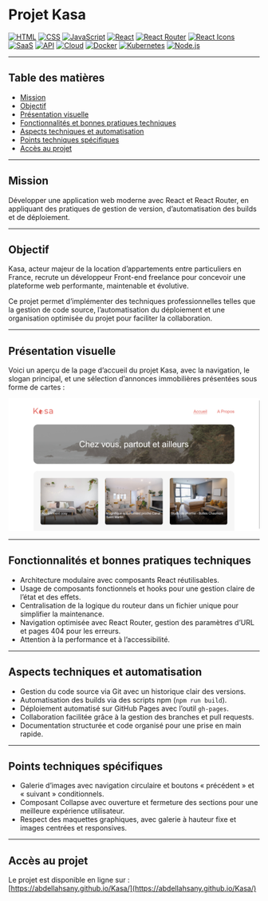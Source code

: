 # Projet Kasa

[![HTML](https://img.shields.io/badge/HTML-HyperText%20Markup%20Language-orange)](https://developer.mozilla.org/fr/docs/Learn/HTML)
[![CSS](https://img.shields.io/badge/CSS-Cascading%20Style%20Sheets-blue)](https://developer.mozilla.org/fr/docs/Web/CSS)
[![JavaScript](https://img.shields.io/badge/JS-JavaScript-yellow)](https://www.javascript.com/)
[![React](https://img.shields.io/badge/React-18.2.0-9cf)](https://fr.reactjs.org/)
[![React Router](https://img.shields.io/badge/React%20Router-v6.2.2-orange)](https://v5.reactrouter.com/web/guides/quick-start)
[![React Icons](https://img.shields.io/badge/React%20Icons-4.4.0-green)](https://react-icons.github.io/react-icons/)
[![SaaS](https://img.shields.io/badge/SaaS-Platform-blue)](https://en.wikipedia.org/wiki/Software_as_a_service)
[![API](https://img.shields.io/badge/API-v1.0-orange)](https://developer.mozilla.org/en-US/docs/Web/API)
[![Cloud](https://img.shields.io/badge/Cloud-AWS%20Ready-lightblue)](https://aws.amazon.com/)
[![Docker](https://img.shields.io/badge/Docker-v24.0-blue)](https://www.docker.com/)
[![Kubernetes](https://img.shields.io/badge/Kubernetes-v1.27-blueviolet)](https://kubernetes.io/)
[![Node.js](https://img.shields.io/badge/Node.js-v18.15.0-green)](https://nodejs.org/)

---

## Table des matières
- [Mission](#mission)
- [Objectif](#objectif)
- [Présentation visuelle](#présentation-visuelle)
- [Fonctionnalités et bonnes pratiques techniques](#fonctionnalités-et-bonnes-pratiques-techniques)
- [Aspects techniques et automatisation](#aspects-techniques-et-automatisation)
- [Points techniques spécifiques](#points-techniques-spécifiques)
- [Accès au projet](#accès-au-projet)

---

## Mission

Développer une application web moderne avec React et React Router, en appliquant des pratiques de gestion de version, d’automatisation des builds et de déploiement.

---

## Objectif

Kasa, acteur majeur de la location d’appartements entre particuliers en France, recrute un développeur Front-end freelance pour concevoir une plateforme web performante, maintenable et évolutive.

Ce projet permet d’implémenter des techniques professionnelles telles que la gestion de code source, l’automatisation du déploiement et une organisation optimisée du projet pour faciliter la collaboration.

---

## Présentation visuelle

Voici un aperçu de la page d’accueil du projet Kasa, avec la navigation, le slogan principal, et une sélection d’annonces immobilières présentées sous forme de cartes :

![Cover](https://github.com/abdellahsany/Kasa/blob/main/src/assets/images/bannerMain.png)

---
## Fonctionnalités et bonnes pratiques techniques

* Architecture modulaire avec composants React réutilisables.
* Usage de composants fonctionnels et hooks pour une gestion claire de l’état et des effets.
* Centralisation de la logique du routeur dans un fichier unique pour simplifier la maintenance.
* Navigation optimisée avec React Router, gestion des paramètres d’URL et pages 404 pour les erreurs.
* Attention à la performance et à l’accessibilité.

---

## Aspects techniques et automatisation

* Gestion du code source via Git avec un historique clair des versions.
* Automatisation des builds via des scripts npm (`npm run build`).
* Déploiement automatisé sur GitHub Pages avec l’outil `gh-pages`.
* Collaboration facilitée grâce à la gestion des branches et pull requests.
* Documentation structurée et code organisé pour une prise en main rapide.

---

## Points techniques spécifiques

* Galerie d’images avec navigation circulaire et boutons « précédent » et « suivant » conditionnels.
* Composant Collapse avec ouverture et fermeture des sections pour une meilleure expérience utilisateur.
* Respect des maquettes graphiques, avec galerie à hauteur fixe et images centrées et responsives.

---

## Accès au projet

Le projet est disponible en ligne sur :                                                                                                                          
[https://abdellahsany.github.io/Kasa/](https://abdellahsany.github.io/Kasa/)
